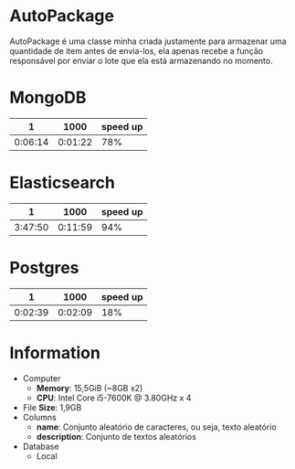 # AutoPackage
AutoPackage é uma classe minha criada justamente para armazenar uma quantidade de item antes de envia-los, ela apenas recebe a função responsável por enviar o lote que ela está armazenando no momento.  

# MongoDB
| 1       | 1000    | speed up |
| ------- | ------- | -------- |
| 0:06:14 | 0:01:22 | 78%      |

# Elasticsearch
| 1       | 1000    | speed up |
| ------- | ------- | -------- |
| 3:47:50 | 0:11:59 | 94%      |

# Postgres
| 1       | 1000    | speed up |
| ------- | ------- | -------- |
| 0:02:39 | 0:02:09 | 18%      |

# Information
* Computer
  * **Memory**: 15,5GiB (~8GB x2)  
  * **CPU**: Intel Core i5-7600K @ 3.80GHz x 4  
* File
  **Size**: 1,9GB  
* Columns
  * **name**: Conjunto aleatório de caracteres, ou seja, texto aleatório  
  * **description**: Conjunto de textos aleatórios  
* Database
  * Local